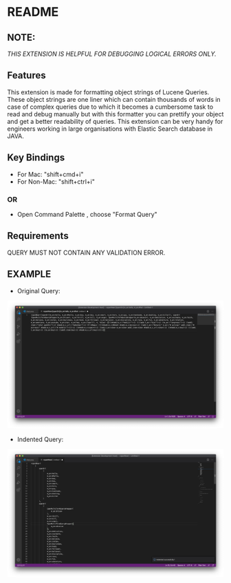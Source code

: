 # README

## NOTE:
*THIS EXTENSION IS HELPFUL FOR DEBUGGING LOGICAL ERRORS ONLY.*

## Features
This extension is made for formatting object strings of Lucene Queries. These object strings are one liner
which can contain thousands of words in case of complex queries due to which it becomes a cumbersome task
to read and debug manually but with this formatter you can prettify your object and get a better readability
of queries. This extension can be very handy for engineers working in large organisations with Elastic Search database in JAVA.

## Key Bindings
- For Mac:  "shift+cmd+i"
- For Non-Mac: "shift+ctrl+i" <br/>
### OR
- Open Command Palette , choose "Format Query"

## Requirements
QUERY MUST NOT CONTAIN ANY VALIDATION ERROR.

## EXAMPLE
- Original Query: 

![](/images/before.jpg)

- Indented Query:

![](/images/after.jpg)
